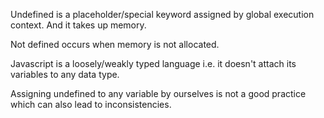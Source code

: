 Undefined is a placeholder/special keyword assigned by global execution context. And it takes up memory.

Not defined occurs when memory is not allocated.

Javascript is a loosely/weakly typed language i.e. it doesn't attach its variables to any data type.

Assigning undefined to any variable by ourselves is not a good practice which can also lead to inconsistencies.

